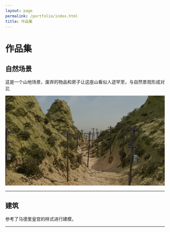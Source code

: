 ```yaml
---
layout: page
permalink: /portfolio/index.html
title: 作品集
---
```


# 作品集

## 自然场景

这是一个山地场景，废弃的物品和房子让这座山看似人迹罕至，与自然景观形成对比

<img src="images/sources/自然.png" title="" alt="自然场景主视图" data-align="inline">

---

## 建筑

参考了马德里皇宫的样式进行建模，

---


